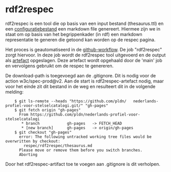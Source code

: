 # rdf2respec

rdf2respec is een tool die op basis van een input bestand (thesaurus.ttl) en een [configuratiebestand](/config/sources.yml) een markdown file genereert. 
Hiermee zijn we in staat om op basis van het begrippenkader (in rdf) een markdown representatie te generen die getoond kan worden op de respec pagina.

Het proces is geautomatiseerd in de [github-workflow](/.github/workflows/publish-gh-pages.yml).
De job "rdf2respec" zorgt hiervoor. In deze job wordt de rdf2respec tool uitgevoerd en de output als [artefact](https://docs.github.com/cn/actions/using-workflows/storing-workflow-data-as-artifacts) opgeslagen. Deze artefact wordt opgehaald door de 'main' job en vervolgens gebruikt om de respec te genereren.

De download-path is toegevoegd aan de .gitignore. Dit is nodig voor de action w3c/spec-prod@v2. Aan de start is rdf2respec-artefact nodig, maar voor het einde zit dit bestand in de weg en resulteert dit in de volgende melding:
```
    $ git ls-remote --heads "https://github.com/pldn/   nederlands-profiel-voor-stelselcatalogi.git/" "gh-pages"
    $ git fetch origin "gh-pages"
      From https://github.com/pldn/nederlands-profiel-voor-stelselcatalogi
       * branch            gh-pages   -> FETCH_HEAD
       * [new branch]      gh-pages   -> origin/gh-pages
    $ git checkout "gh-pages"
      error: The following untracked working tree files would be overwritten by checkout:
      	respec/rdf2respec/thesaurus.md
      Please move or remove them before you switch branches.
      Aborting
```
Door het rdf2respec-artifact toe te voegen aan .gitignore is dit verholpen.
